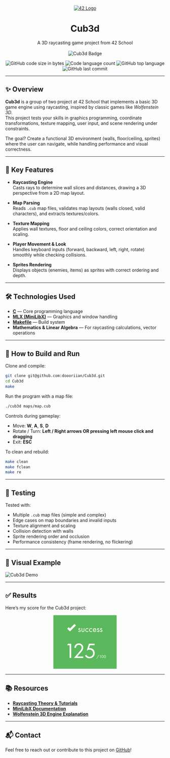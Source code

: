 <br />
<p align="center">
  <a href="https://github.com/othneildrew/Best-README-Template">
    <img src="https://upload.wikimedia.org/wikipedia/commons/thumb/8/8d/42_Logo.svg/1200px-42_Logo.svg.png" alt="42 Logo" width="250" height="250">
  </a>

  <h1 align="center">Cub3d</h1>

  <p align="center">
    A 3D raycasting game project from 42 School
    <br /><br />
    <img src="https://github.com/doooriian/42-Badges/blob/main/badges/cub3dm.png" alt="Cub3d Badge" width="150">
  </p>
</p>

<p align="center">
  <img alt="GitHub code size in bytes" src="https://img.shields.io/github/languages/code-size/doooriian/Cub3d?color=1A237E" />
  <img alt="Code language count" src="https://img.shields.io/github/languages/count/doooriian/Cub3d?color=00BCD4" />
  <img alt="GitHub top language" src="https://img.shields.io/github/languages/top/doooriian/Cub3d?color=7B1FA2" />
  <img alt="GitHub last commit" src="https://img.shields.io/github/last-commit/doooriian/Cub3d?color=D32F2F" />
</p>

---

## ✨ Overview

**Cub3d** is a group of two project at 42 School that implements a basic 3D game engine using raycasting, inspired by classic games like *Wolfenstein 3D*.  
This project tests your skills in graphics programming, coordinate transformations, texture mapping, user input, and scene rendering under constraints.  

The goal? Create a functional 3D environment (walls, floor/ceiling, sprites) where the user can navigate, while handling performance and visual correctness.

---

## 📑 Key Features

- **Raycasting Engine**  
  Casts rays to determine wall slices and distances, drawing a 3D perspective from a 2D map layout.

- **Map Parsing**  
  Reads `.cub` map files, validates map layouts (walls closed, valid characters), and extracts textures/colors.

- **Texture Mapping**  
  Applies wall textures, floor and ceiling colors, correct orientation and scaling.

- **Player Movement & Look**  
  Handles keyboard inputs (forward, backward, left, right, rotate) smoothly while checking collisions.

- **Sprites Rendering**  
  Displays objects (enemies, items) as sprites with correct ordering and depth.
  
---

## 🛠️ Technologies Used

- **[C](https://devdocs.io/c/)** — Core programming language  
- **[MLX (MiniLibX)](https://harm-smits.github.io/42docs/libs/minilibx/getting_started.html)** — Graphics and window handling  
- **[Makefile](https://www.gnu.org/software/make/manual/make.html)** — Build system  
- **Mathematics & Linear Algebra** — For raycasting calculations, vector operations

---

## 🚀 How to Build and Run

Clone and compile:

```bash
git clone git@github.com:doooriian/Cub3d.git
cd Cub3d
make
```

Run the program with a map file:

```bash
./cub3d maps/map.cub
```

Controls during gameplay:
- Move: **W**, **A**, **S**, **D**  
- Rotate / Turn: **Left / Right arrows OR pressing left mouse click and dragging**  
- Exit: **ESC**

To clean and rebuild:

```bash
make clean
make fclean
make re
```

---

## 🧪 Testing

Tested with:
- Multiple `.cub` map files (simple and complex)  
- Edge cases on map boundaries and invalid inputs  
- Texture alignment and scaling  
- Collision detection with walls  
- Sprite rendering order and occlusion  
- Performance consistency (frame rendering, no flickering)

---

## 📸 Visual Example

![Cub3d Demo](https://github.com/doooriian/42-Badges/blob/main/Cub3d.gif)

---

## ✅ Results

Here’s my score for the Cub3d project:

<p align="center">
  <img src="https://github.com/doooriian/42-Badges/blob/main/badges/LibftGrade.png" alt="Cub3d Grade">
</p>

---

## 📚 Resources

- **[Raycasting Theory & Tutorials](https://lodev.org/cgtutor/raycasting.html)**  
- **[MiniLibX Documentation](https://harm-smits.github.io/42docs/libs/minilibx/getting_started.html)**  
- **[Wolfenstein 3D Engine Explanation](https://permadi.com/1996/05/ray-casting-tutorial/)**  

---

## 📬 Contact

Feel free to reach out or contribute to this project on [GitHub](https://github.com/doooriian)!
